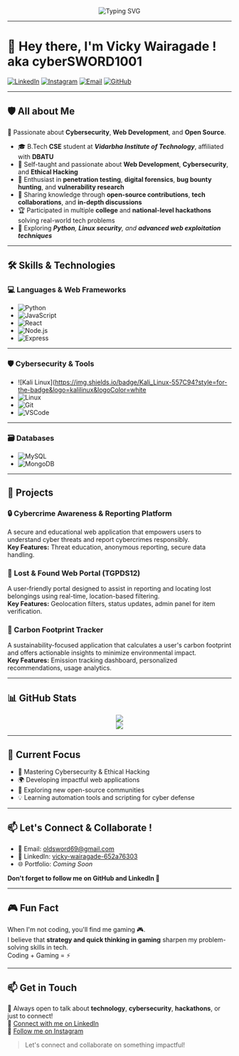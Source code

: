 <!-- <h1 align="center">
  <img src="https://readme-typing-svg.demolab.com?font=Fira+Code&weight=600&size=24&pause=1000&color=36BCF7&center=true&vCenter=true&width=800&lines=Hey+there+%F0%9F%91%8B%2C+I'm+Vicky+aka+💻+CYBERSWORD1001;Cybersecurity+%26+Web+Development+Enthusiast;CSE+Student+%7C+Ethical+Hacker;Open+Source+%7C+Linux+%7C+Bug+Bounty+Explorer" alt="Typing SVG" />
</h1> -->


<p align="center">
  <img src="https://readme-typing-svg.demolab.com?font=Fira+Code&weight=600&size=24&pause=1000&color=36BCF7&center=true&vCenter=true&width=800&lines=Hey+there+%F0%9F%91%8B%2C+I'm+Vicky+aka+%F0%9F%92%BB+CYBERSWORD1001;Cybersecurity+%26+Web+Development+Enthusiast;CSE+Student+%7C+Ethical+Hacker;Open+Source+%7C+Linux+%7C+Bug+Bounty+Explorer" alt="Typing SVG" />
</p>


---
# 👋 Hey there, I'm Vicky Wairagade ! aka cyberSWORD1001

[![LinkedIn](https://img.shields.io/badge/LinkedIn-0A66C2?style=for-the-badge&logo=linkedin&logoColor=white)](https://www.linkedin.com/in/vicky-wairagade-652a76303)
[![Instagram](https://img.shields.io/badge/Instagram-E4405F?style=for-the-badge&logo=instagram&logoColor=white)](https://www.instagram.com/ig.vicky11)
[![Email](https://img.shields.io/badge/Gmail-D14836?style=for-the-badge&logo=gmail&logoColor=white)](mailto:oldsword69@gmail.com)
[![GitHub](https://img.shields.io/badge/GitHub-181717?style=for-the-badge&logo=github&logoColor=white)](https://github.com/cybersword1001)



---


## 🛡️ All about Me
🚀 Passionate about **Cybersecurity**, **Web Development**, and **Open Source**.
- 🎓 B.Tech **CSE** student at ***Vidarbha Institute of Technology***, affiliated with **DBATU**  
- 🧠 Self-taught and passionate about **Web Development**, **Cybersecurity**, and **Ethical Hacking**  
- 🔐 Enthusiast in **penetration testing**, **digital forensics**, **bug bounty hunting**, and **vulnerability research**  
- 🎤 Sharing knowledge through **open-source contributions**, **tech collaborations**, and **in-depth discussions**  
- 🏆 Participated in multiple **college** and **national-level hackathons** solving real-world tech problems  
- 📘 Exploring ***Python**, **Linux security**, and **advanced web exploitation techniques***


---
## 🛠️ Skills & Technologies

### 💻 Languages & Web Frameworks
- ![Python](https://img.shields.io/badge/Python-3670A0?style=for-the-badge&logo=python&logoColor=ffdd54)
- ![JavaScript](https://img.shields.io/badge/JavaScript-323330?style=for-the-badge&logo=javascript&logoColor=F7DF1E)
- ![React](https://img.shields.io/badge/React-20232A?style=for-the-badge&logo=react&logoColor=61DAFB)
- ![Node.js](https://img.shields.io/badge/Node.js-339933?style=for-the-badge&logo=nodedotjs&logoColor=white)
- ![Express](https://img.shields.io/badge/Express.js-000000?style=for-the-badge&logo=express&logoColor=white)


___
### 🛡️ Cybersecurity & Tools
- ![Kali Linux](https://img.shields.io/badge/Kali_Linux-557C94?style=for-the-badge&logo=kalilinux&logoColor=white
- ![Linux](https://img.shields.io/badge/Linux-FCC624?style=for-the-badge&logo=linux&logoColor=black)
- ![Git](https://img.shields.io/badge/Git-F05032?style=for-the-badge&logo=git&logoColor=white)
- ![VSCode](https://img.shields.io/badge/VS%20Code-007ACC?style=for-the-badge&logo=visualstudiocode&logoColor=white)

---

### 🗃️ Databases
- ![MySQL](https://img.shields.io/badge/MySQL-4479A1?style=for-the-badge&logo=mysql&logoColor=white)
- ![MongoDB](https://img.shields.io/badge/MongoDB-4EA94B?style=for-the-badge&logo=mongodb&logoColor=white)



---


## 🧰 Projects

### 🔒 Cybercrime Awareness & Reporting Platform  
A secure and educational web application that empowers users to understand cyber threats and report cybercrimes responsibly.  
**Key Features:** Threat education, anonymous reporting, secure data handling.

### 🧭 Lost & Found Web Portal (TGPDS12)  
A user-friendly portal designed to assist in reporting and locating lost belongings using real-time, location-based filtering.  
**Key Features:** Geolocation filters, status updates, admin panel for item verification.

### 🌱 Carbon Footprint Tracker  
A sustainability-focused application that calculates a user's carbon footprint and offers actionable insights to minimize environmental impact.  
**Key Features:** Emission tracking dashboard, personalized recommendations, usage analytics.

---

## 📊 GitHub Stats

<p align="center">
  <img src="https://github-readme-stats.vercel.app/api/top-langs/?username=cybersword1001&layout=compact&theme=dark" />
  <br />
  <img src="https://streak-stats.demolab.com?user=cybersword1001&theme=tokyonight" />
</p>

---

## 🎯 Current Focus

- 🔐 Mastering Cybersecurity & Ethical Hacking  
- 🌍 Developing impactful web applications  
- 📖 Exploring new open-source communities  
- 💡 Learning automation tools and scripting for cyber defense  

---

## 📫 Let's Connect & Collaborate !

- 💌 Email: [oldsword69@gmail.com](mailto:oldsword69@gmail.com)
- 💼 LinkedIn: [vicky-wairagade-652a76303](https://www.linkedin.com/in/vicky-wairagade-652a76303)
- 🌐 Portfolio: _Coming Soon_

 **Don't forget to follow me on GitHub and LinkedIn 🤝**

---


## 🎮 Fun Fact

When I'm not coding, you'll find me gaming 🎮.  
I believe that **strategy and quick thinking in gaming** sharpen my problem-solving skills in tech.  
Coding + Gaming = ⚡️

---

## 📫 Get in Touch

💬 Always open to talk about **technology**, **cybersecurity**, **hackathons**, or just to connect!  
🔗 [Connect with me on LinkedIn](https://www.linkedin.com/in/vicky-wairagade-652a76303)  
📸 [Follow me on Instagram](https://www.instagram.com/ig.vicky11)

> Let's connect and collaborate on something impactful!

